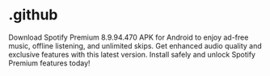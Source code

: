 # .github
Download Spotify Premium 8.9.94.470 APK for Android to enjoy ad-free music, offline listening, and unlimited skips. Get enhanced audio quality and exclusive features with this latest version. Install safely and unlock Spotify Premium features today!
